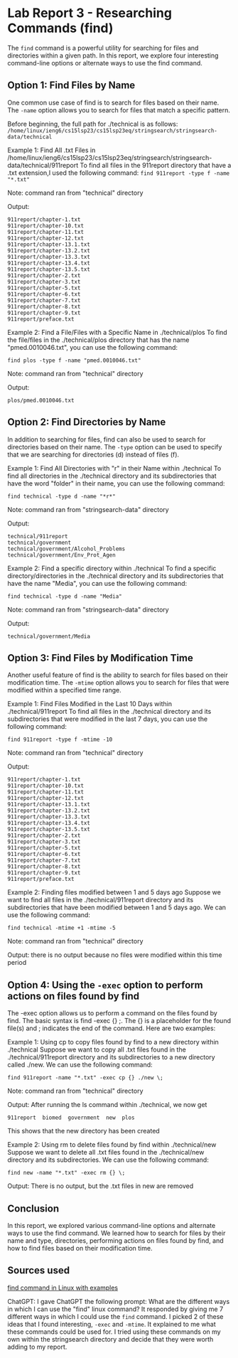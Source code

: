 # Lab Report 3 - Researching Commands (find)
The ```find``` command is a powerful utility for searching for files and directories within a given path. In this report, we explore four interesting command-line options or alternate ways to use the find command.

## Option 1: Find Files by Name
One common use case of find is to search for files based on their name. The ```-name``` option allows you to search for files that match a specific pattern.

Before beginning, the full path for ./technical is as follows: ```/home/linux/ieng6/cs15lsp23/cs15lsp23eq/stringsearch/stringsearch-data/technical```

Example 1: Find All .txt Files in /home/linux/ieng6/cs15lsp23/cs15lsp23eq/stringsearch/stringsearch-data/technical/911report
To find all files in the 911report directory that have a .txt extension,I used the following command:
```find 911report -type f -name "*.txt"```

Note: command ran from "technical" directory

Output:
```
911report/chapter-1.txt
911report/chapter-10.txt
911report/chapter-11.txt
911report/chapter-12.txt
911report/chapter-13.1.txt
911report/chapter-13.2.txt
911report/chapter-13.3.txt
911report/chapter-13.4.txt
911report/chapter-13.5.txt
911report/chapter-2.txt
911report/chapter-3.txt
911report/chapter-5.txt
911report/chapter-6.txt
911report/chapter-7.txt
911report/chapter-8.txt
911report/chapter-9.txt
911report/preface.txt
```

Example 2: Find a File/Files with a Specific Name in ./technical/plos
To find the file/files in the ./technical/plos directory that has the name "pmed.0010046.txt", you can use the following command:

```find plos -type f -name "pmed.0010046.txt"```

Note: command ran from "technical" directory

Output:
```
plos/pmed.0010046.txt
```


## Option 2: Find Directories by Name
In addition to searching for files, find can also be used to search for directories based on their name. The ```-type``` option can be used to specify that we are searching for directories (d) instead of files (f).

Example 1: Find All Directories with "r" in their Name within ./technical
To find all directories in the ./technical directory and its subdirectories that have the word "folder" in their name, you can use the following command:

```find technical -type d -name "*r*"```

Note: command ran from "stringsearch-data" directory

Output:
```
technical/911report
technical/government
technical/government/Alcohol_Problems
technical/government/Env_Prot_Agen
```

Example 2: Find a specific directory within ./technical
To find a specific directory/directories in the ./technical directory and its subdirectories that have the name "Media", you can use the following command:

```find technical -type d -name "Media"```


Note: command ran from "stringsearch-data" directory

Output:
```
technical/government/Media
```

## Option 3: Find Files by Modification Time
Another useful feature of find is the ability to search for files based on their modification time. The ```-mtime``` option allows you to search for files that were modified within a specified time range.

Example 1: Find Files Modified in the Last 10 Days within ./technical/911report
To find all files in the ./technical directory and its subdirectories that were modified in the last 7 days, you can use the following command:

```find 911report -type f -mtime -10```

Note: command ran from "technical" directory

Output:
```
911report/chapter-1.txt
911report/chapter-10.txt
911report/chapter-11.txt
911report/chapter-12.txt
911report/chapter-13.1.txt
911report/chapter-13.2.txt
911report/chapter-13.3.txt
911report/chapter-13.4.txt
911report/chapter-13.5.txt
911report/chapter-2.txt
911report/chapter-3.txt
911report/chapter-5.txt
911report/chapter-6.txt
911report/chapter-7.txt
911report/chapter-8.txt
911report/chapter-9.txt
911report/preface.txt
```

Example 2: Finding files modified between 1 and 5 days ago
Suppose we want to find all files in the ./technical/911report directory and its subdirectories that have been modified between 1 and 5 days ago. We can use the following command:

```find technical -mtime +1 -mtime -5```

Note: command ran from "technical" directory

Output: there is no output because no files were modified within this time period

## Option 4: Using the ```-exec``` option to perform actions on files found by find
The -exec option allows us to perform a command on the files found by find. The basic syntax is find <directory> -exec <command> {} \;. The {} is a placeholder for the found file(s) and \; indicates the end of the command. Here are two examples:

Example 1: Using cp to copy files found by find to a new directory within ./technical
Suppose we want to copy all .txt files found in the ./technical/911report directory and its subdirectories to a new directory called ./new. We can use the following command:

```find 911report -name "*.txt" -exec cp {} ./new \;```
  
Note: command ran from "technical" directory
  
Output: After running the ls command within ./technical, we now get

``` 911report  biomed  government  new  plos ```
  
  This shows that the new directory has been created 

Example 2: Using rm to delete files found by find within ./technical/new
Suppose we want to delete all .txt files found in the ./technical/new directory and its subdirectories. We can use the following command:

```find new -name "*.txt" -exec rm {} \;```

Output: There is no output, but the .txt files in new are removed

## Conclusion
In this report, we explored various command-line options and alternate ways to use the find command. We learned how to search for files by their name and type, directories, performing actions on files found by find, and how to find files based on their modification time.

## Sources used
[find command in Linux with examples](https://www.geeksforgeeks.org/find-command-in-linux-with-examples/)
  
ChatGPT:
I gave ChatGPT the following prompt: What are the different ways in which I can use the "find" linux command?
It responded by giving me 7 different ways in which I could use the ```find``` command. I picked 2 of these ideas that I found interesting, ```-exec``` and ```-mtime```. It explained to me what these commands could be used for. I tried using these commands on my own within the stringsearch directory and decide that they were worth adding to my report.
